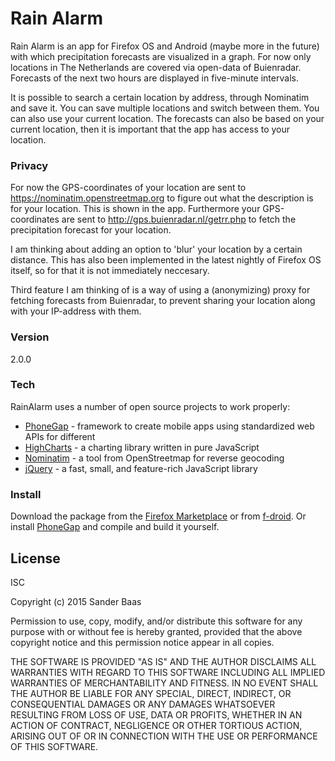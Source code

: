 # Rain Alarm

Rain Alarm is an app for Firefox OS and Android (maybe more in the future) with which precipitation forecasts are visualized in a graph. For now only locations in The Netherlands are covered via open-data of Buienradar. Forecasts of the next two hours are displayed in five-minute intervals.

It is possible to search a certain location by address, through Nominatim and save it. You can save multiple locations and switch between them. You can also use your current location.
The forecasts can also be based on your current location, then it is important that the app has access to your location.

### Privacy

For now the GPS-coordinates of your location are sent to https://nominatim.openstreetmap.org to figure out what the description is for your location. This is shown in the app. Furthermore your GPS-coordinates are sent to http://gps.buienradar.nl/getrr.php to fetch the precipitation forecast for your location.

I am thinking about adding an option to 'blur' your location by a certain distance. This has also been implemented in the latest nightly of Firefox OS itself, so for that it is not immediately neccesary.

Third feature I am thinking of is a way of using a (anonymizing) proxy for fetching forecasts from Buienradar, to prevent sharing your location along with your IP-address with them.

### Version
2.0.0

### Tech

RainAlarm uses a number of open source projects to work properly:

* [PhoneGap] - framework to create mobile apps using standardized web APIs for different
* [HighCharts] - a charting library written in pure JavaScript
* [Nominatim] - a tool from OpenStreetmap for reverse geocoding
* [jQuery] - a fast, small, and feature-rich JavaScript library

### Install
Download the package from the [Firefox Marketplace] or from [f-droid]. Or install [PhoneGap] and compile and build it yourself.

License
----

ISC

Copyright (c) 2015 Sander Baas

Permission to use, copy, modify, and/or distribute this software for any purpose with or without fee is hereby granted, provided that the above copyright notice and this permission notice appear in all copies.

THE SOFTWARE IS PROVIDED "AS IS" AND THE AUTHOR DISCLAIMS ALL WARRANTIES WITH REGARD TO THIS SOFTWARE INCLUDING ALL IMPLIED WARRANTIES OF MERCHANTABILITY AND FITNESS. IN NO EVENT SHALL THE AUTHOR BE LIABLE FOR ANY SPECIAL, DIRECT, INDIRECT, OR CONSEQUENTIAL DAMAGES OR ANY DAMAGES WHATSOEVER RESULTING FROM LOSS OF USE, DATA OR PROFITS, WHETHER IN AN ACTION OF CONTRACT, NEGLIGENCE OR OTHER TORTIOUS ACTION, ARISING OUT OF OR IN CONNECTION WITH THE USE OR PERFORMANCE OF THIS SOFTWARE.


[PhoneGap]:http://phonegap.com
[HighCharts]:http://www.highcharts.com
[Nominatim]:http://wiki.openstreetmap.org/wiki/Nominatim
[jQuery]:http://jquery.com
[Firefox Marketplace]:https://marketplace.firefox.com/
[f-droid]:https://f-droid.org/
